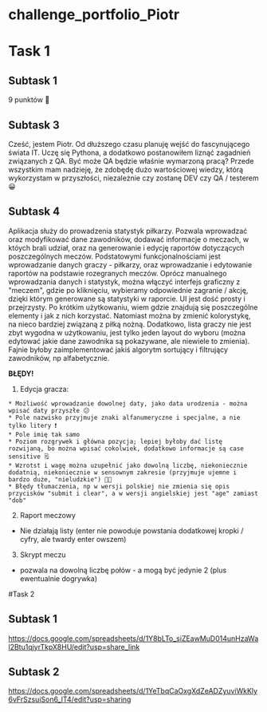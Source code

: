 # challenge_portfolio_Piotr
# Task 1 
## Subtask 1 
9 punktów 🥇
## Subtask 3 
Cześć, jestem Piotr. Od dłuższego czasu planuję wejść do fascynującego świata IT. Uczę się Pythona, a dodatkowo postanowiłem liznąć zagadnień związanych z QA. Być może QA będzie właśnie wymarzoną pracą? 
Przede wszystkim mam nadzieję, że zdobędę dużo wartościowej wiedzy, którą wykorzystam w przyszłości, niezależnie czy zostanę DEV czy QA / testerem 😀
## Subtask 4 
 Aplikacja służy do prowadzenia statystyk piłkarzy. Pozwala wprowadzać oraz modyfikować dane zawodników, dodawać informacje o meczach, w któych brali udział, oraz na generowanie i edycję raportów dotyczących poszczególnych meczów.
  Podstatowymi funkcjonalnościami jest wprowadzanie danych graczy - piłkarzy, oraz wprowadzanie i edytowanie raportów na podstawie rozegranych meczów.
  Oprócz manualnego wprowadzania danych i statystyk, można włączyć interfejs graficzny z "meczem", gdzie po kliknięciu, wybieramy odpowiednie zagranie / akcję, dzięki którym generowane są statystyki w raporcie.
  UI jest dość prosty i przejrzysty. Po krótkim użytkowaniu, wiem gdzie znajdują się poszczególne elementy i jak z nich korzystać. Natomiast można by zmienić kolorystykę, na nieco bardziej związaną z piłką nożną. Dodatkowo, lista graczy nie jest zbyt wygodna w użytkowaniu, jest tylko jeden layout do wyboru (można edytować jakie dane zawodnika są pokazywane, ale niewiele to zmienia). Fajnie byłoby zaimplementować jakiś algorytm sortujący i filtrujący zawodników, np alfabetycznie.
  
  **BŁĘDY!**
  
   1) Edycja gracza:
  
    * Możliwość wprowadzanie dowolnej daty, jako data urodzenia - można wpisać daty przyszłe 😕
    * Pole nazwisko przyjmuje znaki alfanumeryczne i specjalne, a nie tylko litery ❗
    * Pole imię tak samo
    * Poziom rozgrywek i główna pozycja; lepiej byłoby dać listę rozwijaną, bo można wpisać cokolwiek, dodatkowo informacje są case sensitive 🗒️
    * Wzrotst i wagę można uzupełnić jako dowolną liczbę, niekoniecznie dodatnią, niekoniecznie w sensownym zakresie (przyjmuje ujemne i bardzo duże, "nieludzkie") 😵‍💫
    * Błędy tłumaczenia, np w wersji polskiej nie zmienia się opis przycisków "submit i clear", a w wersji angielskiej jest "age" zamiast "dob"
    
   2) Raport meczowy
   
   * Nie działają listy (enter nie powoduje powstania dodatkowej kropki / cyfry, ale twardy enter owszem)
   
   3) Skrypt meczu 
   
   * pozwala na dowolną liczbę połów - a mogą być jedynie 2 (plus ewentualnie dogrywka)
   
#Task 2

## Subtask 1

https://docs.google.com/spreadsheets/d/1Y8bLTo_siZEawMuD014unHzaWal2Btu1qjyrTkpX8HU/edit?usp=share_link

## Subtask 2

https://docs.google.com/spreadsheets/d/1YeTbqCaOxgXdZeADZyuviWkKly6vFrSzsuiSon6_lT4/edit?usp=sharing
